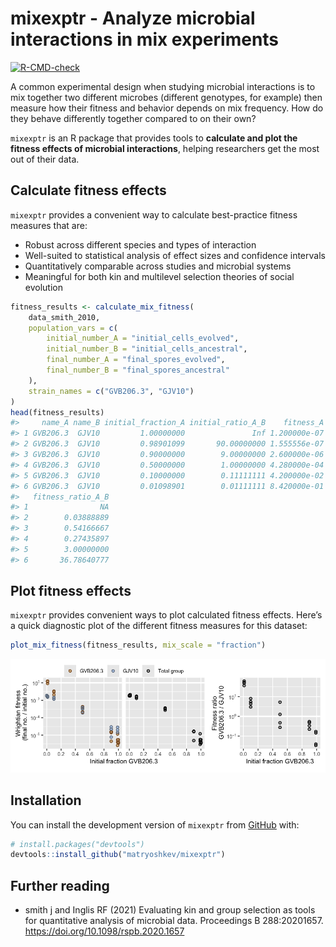 mixexptr - Analyze microbial interactions in mix experiments
================

<!-- README.md is generated from README.Rmd. Please edit that file -->
<!-- badges: start -->

[![R-CMD-check](https://github.com/matryoshkev/mixexptr/actions/workflows/R-CMD-check.yaml/badge.svg)](https://github.com/matryoshkev/mixexptr/actions/workflows/R-CMD-check.yaml)
<!-- badges: end -->

A common experimental design when studying microbial interactions is to
mix together two different microbes (different genotypes, for example)
then measure how their fitness and behavior depends on mix frequency.
How do they behave differently together compared to on their own?

`mixexptr` is an R package that provides tools to **calculate and plot
the fitness effects of microbial interactions**, helping researchers get
the most out of their data.

## Calculate fitness effects

`mixexptr` provides a convenient way to calculate best-practice fitness
measures that are:

-   Robust across different species and types of interaction
-   Well-suited to statistical analysis of effect sizes and confidence
    intervals
-   Quantitatively comparable across studies and microbial systems
-   Meaningful for both kin and multilevel selection theories of social
    evolution

``` r
fitness_results <- calculate_mix_fitness(
    data_smith_2010, 
    population_vars = c(
        initial_number_A = "initial_cells_evolved",
        initial_number_B = "initial_cells_ancestral",
        final_number_A = "final_spores_evolved",
        final_number_B = "final_spores_ancestral"
    ),
    strain_names = c("GVB206.3", "GJV10")
)
head(fitness_results)
#>     name_A name_B initial_fraction_A initial_ratio_A_B    fitness_A  fitness_B fitness_total
#> 1 GVB206.3  GJV10         1.00000000               Inf 1.200000e-07         NA  1.200000e-07
#> 2 GVB206.3  GJV10         0.98901099       90.00000000 1.555556e-07 0.00000400  1.978022e-07
#> 3 GVB206.3  GJV10         0.90000000        9.00000000 2.600000e-06 0.00000480  2.820000e-06
#> 4 GVB206.3  GJV10         0.50000000        1.00000000 4.280000e-04 0.00156000  9.940000e-04
#> 5 GVB206.3  GJV10         0.10000000        0.11111111 4.200000e-02 0.01400000  1.680000e-02
#> 6 GVB206.3  GJV10         0.01098901        0.01111111 8.420000e-01 0.02288889  3.189011e-02
#>   fitness_ratio_A_B
#> 1                NA
#> 2        0.03888889
#> 3        0.54166667
#> 4        0.27435897
#> 5        3.00000000
#> 6       36.78640777
```

## Plot fitness effects

`mixexptr` provides convenient ways to plot calculated fitness effects.
Here’s a quick diagnostic plot of the different fitness measures for
this dataset:

``` r
plot_mix_fitness(fitness_results, mix_scale = "fraction")
```

![Diagnostic plot from mixexptr](./man/figures/README-smith-2010.png)

## Installation

You can install the development version of `mixexptr` from
[GitHub](https://github.com/) with:

``` r
# install.packages("devtools")
devtools::install_github("matryoshkev/mixexptr")
```

## Further reading

-   smith j and Inglis RF (2021) Evaluating kin and group selection as
    tools for quantitative analysis of microbial data. Proceedings B
    288:20201657. <https://doi.org/10.1098/rspb.2020.1657>

<!--
## Example

This is a basic example which shows you how to solve a common problem:


``` r
# library(mixexptr)
## basic example code
```

What is special about using `README.Rmd` instead of just `README.md`? You can include R chunks like so:

You'll still need to render `README.Rmd` regularly, to keep `README.md` up-to-date. `devtools::build_readme()` is handy for this.

You can also embed plots, for example:



In that case, don't forget to commit and push the resulting figure files, so they display on GitHub and CRAN.
-->
